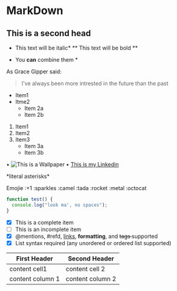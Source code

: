 # MarkDown

## This is a second head 

* This text will be italic*
** This text will be bold ** 

* You **can** combine them *

As Grace Gipper said: 
> I've always been more intrested
> in the future than the past 

* Item1
* Itme2
	* Item 2a
	* Item 2b

1. Item1
2. Item2
3. Item3
	* Item 3a
	* Item 3b

• ![This is a Wallpaper](MarkDown/Walpaper.jpg)
• [This is my Linkedin](https://www.linkedin.com/in/utcrystalw/)

\*literal asterisks\*

Emojie
:+1 :sparkles :camel :tada :rocket :metal :octocat
```javascript 
function test() {
  console.log("look ma', no spaces");
}
```

- [x] This is a complete item 
- [ ] This is an incomplete item
- [x] @mentions, #refd, [links](), **formatting**, and <del> tags </del> supported
- [x] List syntax required (any unordered or ordered list supported)

First Header | Second Header
------------ | -------------
content cell1 | content cell 2
content column 1 | content column 2
